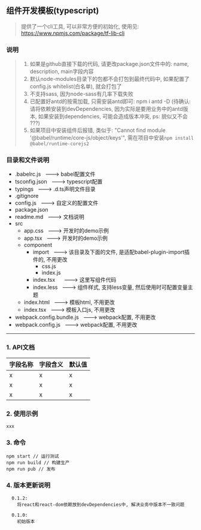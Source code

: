 ## 组件开发模板(typescript)

> 提供了一个cli工具, 可以非常方便的初始化, 使用见: https://www.npmjs.com/package/tf-lib-cli

### 说明

> 1. 如果是github直接下载的代码, 请更改package.json文件中的: name, description, main字段内容
> 2. 默认node-modules目录下的包都不会打包到最终代码中, 如果配置了config.js whitelist(白名单), 就会打包了
> 3. 不支持sass, 因为node-sass有几率下载失败
> 4. 已配置好antd的按需加载, 只需安装antd即可: npm i antd -D (待确认: 请将依赖安装到devDependencies, 因为实际是要用业务中的antd版本, 如果安装到dependencies, 可能会造成版本冲突, ps: 貌似又不会 ???)
> 5. 如果项目中安装组件后报错, 类似于: "Cannot find module '@babel/runtime/core-js/object/keys'", 需在项目中安装`npm install @babel/runtime-corejs2`


### 目录和文件说明

- .babelrc.js     &nbsp;&nbsp;---> babel配置文件
- tsconfig.json  &nbsp;&nbsp;---> typescript配置
- typings      &nbsp;&nbsp;---> .d.ts声明文件目录
- .gitignore
- config.js    &nbsp;&nbsp;---> 自定义的配置文件
- package.json
- readme.md    &nbsp;&nbsp;---> 文档说明
- src
    + app.css  &nbsp;&nbsp;---> 开发时的demo示例
    + app.tsx  &nbsp;&nbsp;---> 开发时的demo示例
    + component
        - import  &nbsp;&nbsp;---> 该目录及下面的文件, 是适配babel-plugin-import插件的, 不用更改
            + css.js   
            + index.js
        - index.tsx &nbsp;&nbsp;&nbsp;&nbsp;&nbsp;---> 这里写组件代码
        - index.less &nbsp;&nbsp;---> 组件样式, 支持less变量, 然后使用时可配置变量主题
    + index.html  &nbsp;&nbsp;---> 模板html, 不用更改
    + index.tsx   &nbsp;&nbsp;---> 模板入口js, 不用更改
- webpack.config.bundle.js &nbsp;&nbsp;---> webpack配置, 不用更改
- webpack.config.js  &nbsp;&nbsp;---> webpack配置, 不用更改


---
### 1. API文档

| 字段名称 | 字段含义 | 默认值 |
| -------- | -------- | ---- |
|   x       |    x      |   x   |
|   x      |     x     |    x  |
|   x       |    x      |   x   |



### 2. 使用示例

```
xxx
```



### 3. 命令

```
npm start // 运行测试
npm run build // 构建生产
npm run pub // 发布
```



### 4. 版本更新说明

```
  0.1.2:
    将react和react-dom依赖放到devDependencies中, 解决业务中版本不一致问题

  0.1.0:
    初始版本
    
```
